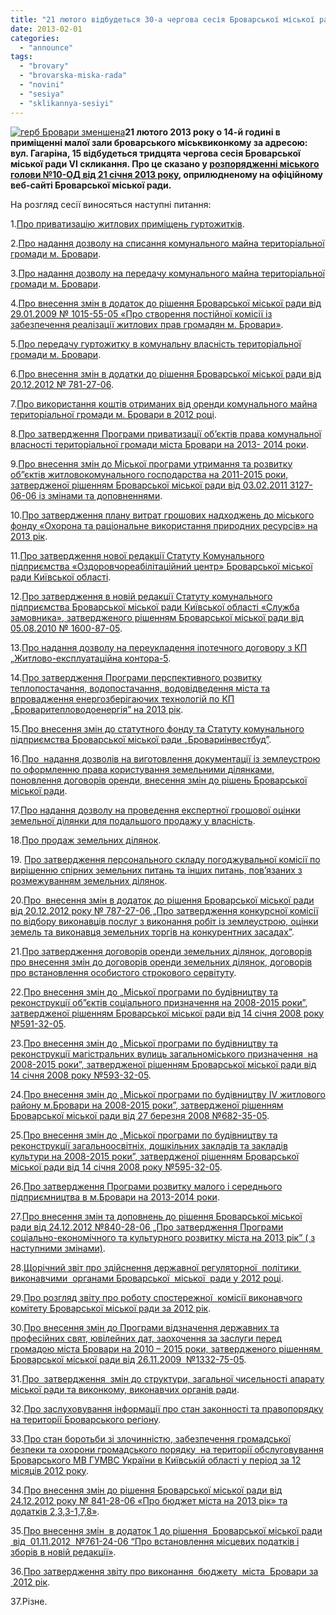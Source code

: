 ```yaml
---
title: "21 лютого відбудеться 30-а чергова сесія Броварської міської ради"
date: 2013-02-01
categories: 
  - "announce"
tags: 
  - "brovary"
  - "brovarska-miska-rada"
  - "novini"
  - "sesiya"
  - "sklikannya-sesiyi"
---
```


[![герб Бровари зменшена](https://mpz.brovary.org/wp-content/uploads/2012/10/gerb-Brovari-zmenshena1.jpg)](https://mpz.brovary.org/wp-content/uploads/2012/10/gerb-Brovari-zmenshena1.jpg)**21 лютого 2013 року о 14-й годині в приміщенні малої зали броварського міськвиконкому за адресою: вул. Гагаріна, 15 відбудеться тридцята чергова сесія Броварської міської ради VІ скликання. Про це сказано у [розпорядженні міського голови №10-ОД від 21 січня 2013 року](http://docs.pravo-znaty.org.ua/p6581/24.01.2013/10), оприлюдненому на офіційному веб-сайті Броварської міської ради.**

На розгляд сесії виносяться наступні питання:

1.[Про приватизацію житлових приміщень гуртожитків](http://docs.pravo-znaty.org.ua/p6610/25.01.2013).

2.[Про надання дозволу на списання комунального майна територіальної громади м. Бровари](http://docs.pravo-znaty.org.ua/p6610/25.01.2013).

3.[Про надання дозволу на передачу комунального майна територіальної громади м. Бровари](http://docs.pravo-znaty.org.ua/p6613/25.01.2013).

4.[Про внесення змін в додаток до рішення Броварської міської ради від 29.01.2009 № 1015-55-05 «Про створення постійної комісії із забезпечення реалізації житлових прав громадян м. Бровари»](http://docs.pravo-znaty.org.ua/p6611/25.01.2013).

5.[Про передачу гуртожитку в комунальну власність територіальної громади м. Бровари](http://docs.pravo-znaty.org.ua/p6605/25.01.2013).

6.[Про внесення змін в додатки до рішення Броварської міської ради від 20.12.2012 № 781-27-06](http://docs.pravo-znaty.org.ua/p6612/25.01.2013).

7.[Про використання коштів отриманих від оренди комунального майна територіальної громади м. Бровари в 2012 році](http://docs.pravo-znaty.org.ua/p6607/25.01.2013).

8.[Про затвердження Програми приватизації об’єктів права комунальної власності територіальної громади міста Бровари на 2013- 2014 роки](http://docs.pravo-znaty.org.ua/p6606/25.01.2013).

9.[Про внесення змін до Міської програми утримання та розвитку об”єктів житловокомунального господарства на 2011-2015 роки, затвердженої рішенням Броварської міської ради від 03.02.2011 3127-06-06 із змінами та доповненнями](http://docs.pravo-znaty.org.ua/p6601/25.01.2013).

10.[Про затвердження плану витрат грошових надходжень до міського фонду «Охорона та раціональне використання природних ресурсів» на 2013 рік](http://docs.pravo-znaty.org.ua/p6602/25.01.2013).

11.[Про затвердження нової редакції Статуту Комунального підприємства «Оздоровчореабілітаційний центр» Броварської міської ради Київської області](http://docs.pravo-znaty.org.ua/p6617/25.01.2013).

12.[Про затвердження в новій редакції Статуту комунального підприємства Броварської міської ради Київської області «Служба замовника», затвердженого рішенням Броварської міської ради від 05.08.2010 № 1600-87-05](http://docs.pravo-znaty.org.ua/p6616/25.01.2013).

13.[Про надання дозволу на переукладення іпотечного договору з КП „Житлово-експлуатаційна контора-5](http://docs.pravo-znaty.org.ua/p6604/25.01.2013).

14.[Про затвердження Програми перспективного розвитку теплопостачання, водопостачання, водовідведення міста та впровадження енергозберігаючих технологій по КП „Броваритепловодоенергія” на 2013 рік](http://docs.pravo-znaty.org.ua/p6603/25.01.2013).

15.[Про внесення змін до статутного фонду та Статуту комунального підприємства Броварської міської ради „Бровариінвестбуд”](http://docs.pravo-znaty.org.ua/p6582/24.01.2013).

16.[Про  надання дозволів на виготовлення документації із землеустрою по оформленню права користування земельними ділянками, поновлення договорів оренди, внесення змін до рішень Броварської міської ради](http://docs.pravo-znaty.org.ua/p6630/25.01.2013).

17.[Про надання дозволу на проведення експертної грошової оцінки земельної ділянки для подальшого продажу у власність](http://docs.pravo-znaty.org.ua/p6631/25.01.2013).

18.[Про продаж земельних ділянок](http://docs.pravo-znaty.org.ua/p6625/25.01.2013).

19\. [Про затвердження персонального складу погоджувальної комісії по вирішенню спірних земельних питань та інших питань, пов’язаних з розмежуванням земельних ділянок](http://docs.pravo-znaty.org.ua/p6628/25.01.2013).

20.[Про  внесення змін в додаток до рішення Броварської міської ради від 20.12.2012 року № 787-27-06 „Про затвердження конкурсної комісії по відбору виконавців послуг з виконання робіт із землеустрою, оцінки земель та виконавця земельних торгів на конкурентних засадах”](http://docs.pravo-znaty.org.ua/p6626/25.01.2013).

21.[Про затвердження договорів оренди земельних ділянок, договорів про внесення змін до договорів оренди земельних ділянок, договорів про встановлення особистого строкового сервітуту](http://docs.pravo-znaty.org.ua/p6634/25.01.2013).

22.[Про внесення змін до „Міської програми по будівництву та реконструкції об”єктів соціального призначення на 2008-2015 роки”, затвердженої рішенням Броварської міської ради від 14 січня 2008 року №591-32-05](http://docs.pravo-znaty.org.ua/p6632/25.01.2013).

23.[Про внесення змін до „Міської програми по будівництву та реконструкції магістральних вулиць загальноміського призначення  на 2008-2015 роки”, затвердженої рішенням Броварської міської ради від 14 січня 2008 року №593-32-05](http://docs.pravo-znaty.org.ua/p6620/25.01.2013).

24.[Про внесення змін до „Міської програми по будівництву ІV житлового району м.Бровари на 2008-2015 роки”, затвердженої рішенням Броварської міської ради від 27 березня 2008 №682-35-05](http://docs.pravo-znaty.org.ua/p6622/25.01.2013).

25.[Про внесення змін до „Міської програми по будівництву та реконструкції загальноосвітніх, дошкільних закладів та закладів культури на 2008-2015 роки”, затвердженої рішенням Броварської міської ради від 14 січня 2008 року №595-32-05](http://docs.pravo-znaty.org.ua/p6624/25.01.2013).

26.[Про затвердження Програми розвитку малого і середнього підприємництва в м.Бровари на 2013-2014 роки](http://docs.pravo-znaty.org.ua/p6633/25.01.2013).

27.[Про внесення змін та доповнень до рішення Броварської міської ради від 24.12.2012 №840-28-06 „Про затвердження Програми соціально-економічного та культурного розвитку міста на 2013 рік” ( з наступними змінами)](http://docs.pravo-znaty.org.ua/p6629/25.01.2013).

28.[Щорічний звіт про здійснення державної регуляторної  політики  виконавчими  органами Броварської  міської  ради у 2012 році](http://docs.pravo-znaty.org.ua/p6627/25.01.2013).

29.[Про розгляд звіту про роботу спостережної  комісії виконавчого комітету Броварської міської ради за 2012 рік](http://docs.pravo-znaty.org.ua/p6583/24.01.2013).

30.[Про внесення змін до Програми відзначення державних та професійних свят, ювілейних дат, заохочення за заслуги перед громадою міста Бровари на 2010 – 2015 роки, затвердженого рішенням  Броварської міської ради від 26.11.2009  №1332-75-05](http://docs.pravo-znaty.org.ua/p6623/25.01.2013).

31.[Про  затвердження  змін до структури, загальної чисельності апарату міської ради та виконкому, виконавчих органів ради](http://docs.pravo-znaty.org.ua/p6621/25.01.2013).

32.[Про заслуховування інформації про стан законності та правопорядку на території Броварського регіону](http://docs.pravo-znaty.org.ua/p6618/25.01.2013).

33.[Про стан боротьби зі злочинністю, забезпечення громадської безпеки та охорони громадського порядку  на території обслуговування Броварського МВ ГУМВС України в Київській області у період за 12 місяців 2012 року](http://docs.pravo-znaty.org.ua/p6619/25.01.2013).

34.[Про внесення змін до рішення Броварської міської ради від 24.12.2012 року № 841-28-06 «Про бюджет міста на 2013 рік» та додатків 2,3,3-1,7,8»](http://docs.pravo-znaty.org.ua/p6614/25.01.2013).

35.[Про внесення змін  в додаток 1 до рішення  Броварської міської ради  від  01.11.2012  №761-24-06 “Про встановлення місцевих податків і зборів в новій редакції»](http://docs.pravo-znaty.org.ua/p6615/25.01.2013).

36.[Про затвердження звіту про виконання  бюджету  міста  Бровари за  2012 рік](http://docs.pravo-znaty.org.ua/p6635/25.01.2013).

37.Різне.
